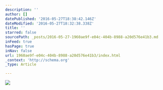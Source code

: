 ```yaml
---
description: ''
author: []
datePublished: '2016-05-27T18:38:42.146Z'
dateModified: '2016-05-27T18:32:38.338Z'
title: ''
starred: false
sourcePath: _posts/2016-05-27-1960ae9f-e04c-404b-8988-a20d576e41b3.md
inFeed: true
hasPage: true
inNav: false
url: 1960ae9f-e04c-404b-8988-a20d576e41b3/index.html
_context: 'http://schema.org'
_type: Article

---
```

![](https://the-grid-user-content.s3-us-west-2.amazonaws.com/df8360b4-5425-4132-8dc4-67c7d94197eb.jpg)